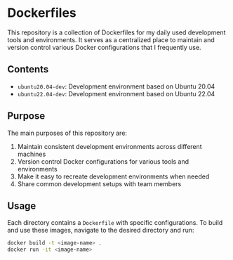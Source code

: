 # Dockerfiles

This repository is a collection of Dockerfiles for my daily used development tools and environments. It serves as a centralized place to maintain and version control various Docker configurations that I frequently use.

## Contents

- `ubuntu20.04-dev`: Development environment based on Ubuntu 20.04
- `ubuntu22.04-dev`: Development environment based on Ubuntu 22.04

## Purpose

The main purposes of this repository are:

1. Maintain consistent development environments across different machines
2. Version control Docker configurations for various tools and environments
3. Make it easy to recreate development environments when needed
4. Share common development setups with team members

## Usage

Each directory contains a `Dockerfile` with specific configurations. To build and use these images, navigate to the desired directory and run:

```bash
docker build -t <image-name> .
docker run -it <image-name>
```